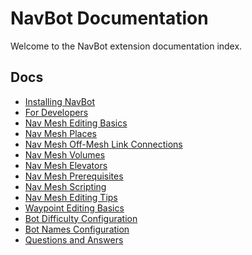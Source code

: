# NavBot Documentation

Welcome to the NavBot extension documentation index.

## Docs

- [Installing NavBot]
- [For Developers]
- [Nav Mesh Editing Basics]
- [Nav Mesh Places]
- [Nav Mesh Off-Mesh Link Connections]
- [Nav Mesh Volumes]
- [Nav Mesh Elevators]
- [Nav Mesh Prerequisites]
- [Nav Mesh Scripting]
- [Nav Mesh Editing Tips]
- [Waypoint Editing Basics]
- [Bot Difficulty Configuration]
- [Bot Names Configuration]
- [Questions and Answers]

<!-- Links -->
[Installing NavBot]: INSTALL.md
[Nav Mesh Editing Basics]: NAVMESH_BASIC_EDITING.md
[Waypoint Editing Basics]: WAYPOINT_BASICS.md
[For Developers]: developers/README.md
[Questions and Answers]: QAA.md
[Nav Mesh Places]: NAVMESH_PLACES.md
[Nav Mesh Off-Mesh Link Connections]: NAVMESH_OFFMESHLINKS.md
[Nav Mesh Editing Tips]: NAVMESH_EDITING_TIPS.md
[Nav Mesh Volumes]: NAVMESH_VOLUMES.md
[Nav Mesh Elevators]: NAVMESH_ELEVATORS.md
[Nav Mesh Prerequisites]: NAVMESH_PREREQUISITES.md
[Nav Mesh Scripting]: NAVMESH_SCRIPTING.md
[Bot Names Configuration]: BOT_NAMES.md
[Bot Difficulty Configuration]: BOT_DIFFICULTY_PROFILES.md